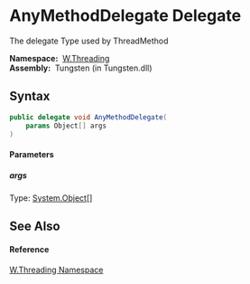 AnyMethodDelegate Delegate
==========================
   The delegate Type used by ThreadMethod

  **Namespace:**  [W.Threading][1]  
  **Assembly:**  Tungsten (in Tungsten.dll)

Syntax
------

```csharp
public delegate void AnyMethodDelegate(
	params Object[] args
)
```

#### Parameters

##### *args*
Type: [System.Object][2][]  



See Also
--------

#### Reference
[W.Threading Namespace][1]  

[1]: ../README.md
[2]: http://msdn.microsoft.com/en-us/library/e5kfa45b